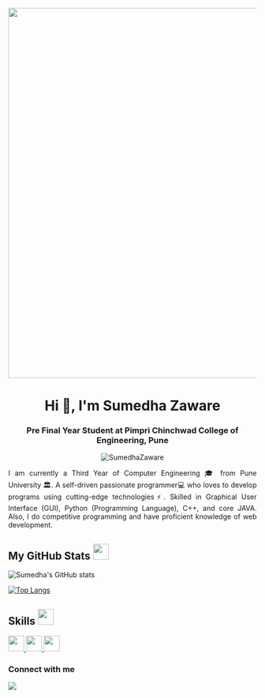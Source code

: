 <!-- https://share.streamlit.io/rahulbanerjee26/githubaboutmegenerator/main/__init__.py -->
<p align="center">
<img src="https://user-images.githubusercontent.com/91329268/152631608-3668baf9-6afb-4d9e-bb68-e7df1b5cb071.gif" width="750">
</p>

<h1 align="center">Hi 👋, I'm Sumedha Zaware</h1>
<h3 align="center">Pre Final Year Student at Pimpri Chinchwad College of Engineering, Pune</h3>
<p align="center"> <img src="https://komarev.com/ghpvc/?username=SumedhaZaware&color=green" alt="SumedhaZaware" /> </p>
<!-- <p align="center">![](https://komarev.com/ghpvc/?username=SumedhaZaware&color=green)</p>  -->

<p align="justify"> I am currently a Third Year of Computer Engineering 🎓 from Pune University 🏛. A self-driven passionate programmer💻 who loves to develop programs using cutting-edge technologies⚡. Skilled in Graphical User Interface (GUI), Python (Programming Language), C++, and core JAVA. Also, I do competitive programming and have proficient knowledge of web development.</p>

<h2> My GitHub Stats <img src='https://media1.giphy.com/media/du3J3cXyzhj75IOgvA/giphy.gif?cid=ecf05e47x2g034i9pzwtzzsd3xgg2w9nr94t4tflbbgo3008&rid=giphy.gif' width='32px'> </h2>

![Sumedha's GitHub stats](https://github-readme-stats.vercel.app/api?username=SumedhaZaware&show_icons=true&theme=graywhite)

<!-- ![Metrics](https://metrics.lecoq.io/SumedhaZaware?template=terminal&base.header=0&base.activity=0&base.repositories=0&base.metadata=0&languages=1&languages.limit=8&languages.colors=github&languages.threshold=0%25&config.timezone=America%2FToronto) -->

[![Top Langs](https://github-readme-stats.vercel.app/api/top-langs/?username=SumedhaZaware&langs_count=8)](https://github.com/SumedhaZaware/github-readme-stats)

<h2> Skills <img src = "https://media2.giphy.com/media/QssGEmpkyEOhBCb7e1/giphy.gif?cid=ecf05e47a0n3gi1bfqntqmob8g9aid1oyj2wr3ds3mg700bl&rid=giphy.gif" width = 32px> </h2>
<a href= https://github.com/SumedhaZaware?tab=repositories&q=&type=&language=python&sort= > <img width ='32px'src='https://raw.githubusercontent.com/rahulbanerjee26/githubAboutMeGenerator/main/icons/python.svg'> </a>
<a href= https://github.com/SumedhaZaware?tab=repositories&q=&type=&language=cpp&sort= > <img width ='32px' src ='https://raw.githubusercontent.com/rahulbanerjee26/githubAboutMeGenerator/main/icons/cpp.svg'> </a>
<a href= https://github.com/SumedhaZaware?tab=repositories&q=&type=&language=cpp&sort= > <img width ='32px' src ='https://raw.githubusercontent.com/rahulbanerjee26/githubAboutMeGenerator/main/icons/java.svg'> </a>

<h3>Connect with me</h3>
<a href="https://www.linkedin.com/in/zawaresumedha/"><img src="https://img.shields.io/badge/LinkedIn-0077B5?style=for-the-badge&logo=linkedin&logoColor=white"></a>
